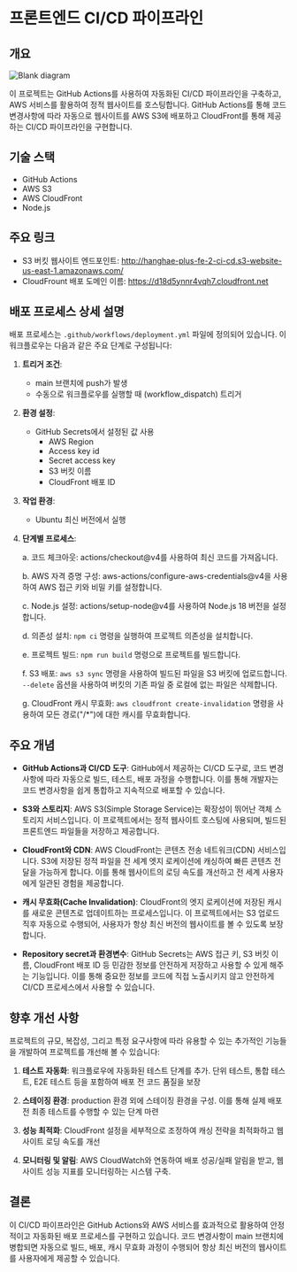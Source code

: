 # 프론트엔드 CI/CD 파이프라인

## 개요

![Blank diagram](https://github.com/user-attachments/assets/a0f35e27-8a88-455c-873e-6610c80557a2)


이 프로젝트는 GitHub Actions를 사용하여 자동화된 CI/CD 파이프라인을 구축하고, AWS 서비스를 활용하여 정적 웹사이트를 호스팅합니다. GitHub Actions를 통해 코드 변경사항에 따라 자동으로 웹사이트를 AWS S3에 배포하고 CloudFront를 통해 제공하는 CI/CD 파이프라인을 구현합니다.

## 기술 스택
- GitHub Actions
- AWS S3
- AWS CloudFront
- Node.js

## 주요 링크

- S3 버킷 웹사이트 엔드포인트: http://hanghae-plus-fe-2-ci-cd.s3-website-us-east-1.amazonaws.com/
- CloudFrount 배포 도메인 이름: https://d18d5ynnr4vqh7.cloudfront.net

## 배포 프로세스 상세 설명

배포 프로세스는 `.github/workflows/deployment.yml` 파일에 정의되어 있습니다. 이 워크플로우는 다음과 같은 주요 단계로 구성됩니다:

1. **트리거 조건**:
    - main 브랜치에 push가 발생
    - 수동으로 워크플로우를 실행할 때 (workflow_dispatch) 트리거

2. **환경 설정**:
   - GitHub Secrets에서 설정된 값 사용
     - AWS Region
     - Access key id
     - Secret access key
     - S3 버킷 이름
     - CloudFront 배포 ID 

3. **작업 환경**:
    - Ubuntu 최신 버전에서 실행

4. **단계별 프로세스**:

   a. 코드 체크아웃: actions/checkout@v4를 사용하여 최신 코드를 가져옵니다.

   b. AWS 자격 증명 구성: aws-actions/configure-aws-credentials@v4을 사용하여 AWS 접근 키와 비밀 키를 설정합니다.

   c. Node.js 설정: actions/setup-node@v4를 사용하여 Node.js 18 버전을 설정합니다.

   d. 의존성 설치: `npm ci` 명령을 실행하여 프로젝트 의존성을 설치합니다.

   e. 프로젝트 빌드: `npm run build` 명령으로 프로젝트를 빌드합니다.

   f. S3 배포: `aws s3 sync` 명령을 사용하여 빌드된 파일을 S3 버킷에 업로드합니다. `--delete` 옵션을 사용하여 버킷의 기존 파일 중 로컬에 없는 파일은 삭제합니다.

   g. CloudFront 캐시 무효화: `aws cloudfront create-invalidation` 명령을 사용하여 모든 경로("/*")에 대한 캐시를 무효화합니다.

## 주요 개념

- **GitHub Actions과 CI/CD 도구**: GitHub에서 제공하는 CI/CD 도구로, 코드 변경사항에 따라 자동으로 빌드, 테스트, 배포 과정을 수행합니다. 이를 통해 개발자는 코드 변경사항을 쉽게 통합하고 지속적으로 배포할 수 있습니다.

- **S3와 스토리지**: AWS S3(Simple Storage Service)는 확장성이 뛰어난 객체 스토리지 서비스입니다. 이 프로젝트에서는 정적 웹사이트 호스팅에 사용되며, 빌드된 프론트엔드 파일들을 저장하고 제공합니다.

- **CloudFront와 CDN**: AWS CloudFront는 콘텐츠 전송 네트워크(CDN) 서비스입니다. S3에 저장된 정적 파일을 전 세계 엣지 로케이션에 캐싱하여 빠른 콘텐츠 전달을 가능하게 합니다. 이를 통해 웹사이트의 로딩 속도를 개선하고 전 세계 사용자에게 일관된 경험을 제공합니다.

- **캐시 무효화(Cache Invalidation)**: CloudFront의 엣지 로케이션에 저장된 캐시를 새로운 콘텐츠로 업데이트하는 프로세스입니다. 이 프로젝트에서는 S3 업로드 직후 자동으로 수행되어, 사용자가 항상 최신 버전의 웹사이트를 볼 수 있도록 보장합니다.

- **Repository secret과 환경변수**: GitHub Secrets는 AWS 접근 키, S3 버킷 이름, CloudFront 배포 ID 등 민감한 정보를 안전하게 저장하고 사용할 수 있게 해주는 기능입니다. 이를 통해 중요한 정보를 코드에 직접 노출시키지 않고 안전하게 CI/CD 프로세스에서 사용할 수 있습니다.

## 향후 개선 사항

프로젝트의 규모, 복잡성, 그리고 특정 요구사항에 따라 유용할 수 있는 추가적인 기능들을 개발하여 프로젝트를 개선해 볼 수 있습니다:

1. **테스트 자동화**: 워크플로우에 자동화된 테스트 단계를 추가. 단위 테스트, 통합 테스트, E2E 테스트 등을 포함하여 배포 전 코드 품질을 보장
   
2. **스테이징 환경**: production 환경 외에 스테이징 환경을 구성. 이를 통해 실제 배포 전 최종 테스트를 수행할 수 있는 단계 마련

3. **성능 최적화**: CloudFront 설정을 세부적으로 조정하여 캐싱 전략을 최적화하고 웹사이트 로딩 속도를 개선

4. **모니터링 및 알림**: AWS CloudWatch와 연동하여 배포 성공/실패 알림을 받고, 웹사이트 성능 지표를 모니터링하는 시스템 구축.

## 결론

이 CI/CD 파이프라인은 GitHub Actions와 AWS 서비스를 효과적으로 활용하여 안정적이고 자동화된 배포 프로세스를 구현하고 있습니다. 코드 변경사항이 main 브랜치에 병합되면 자동으로 빌드, 배포, 캐시 무효화 과정이 수행되어 항상 최신 버전의 웹사이트를 사용자에게 제공할 수 있습니다.
